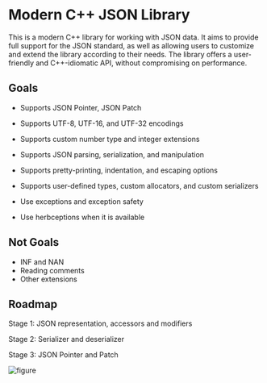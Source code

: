 # Modern C++ JSON Library

This is a modern C++ library for working with JSON data. It aims to provide full support for the JSON standard, as well as allowing users to customize and extend the library according to their needs. The library offers a user-friendly and C++-idiomatic API, without compromising on performance.

## Goals

- Supports JSON Pointer, JSON Patch
- Supports UTF-8, UTF-16, and UTF-32 encodings
- Supports custom number type and integer extensions
- Supports JSON parsing, serialization, and manipulation
- Supports pretty-printing, indentation, and escaping options
- Supports user-defined types, custom allocators, and custom serializers

- Use exceptions and exception safety
- Use herbceptions when it is available

## Not Goals

- INF and NAN
- Reading comments
- Other extensions

## Roadmap

Stage 1: JSON representation, accessors and modifiers

Stage 2: Serializer and deserializer

Stage 3: JSON Pointer and Patch

![figure](https://github.com/YexuanXiao/basic_json/assets/20025591/2f59ef41-b2b9-42ff-a0b4-bddb50014797)
